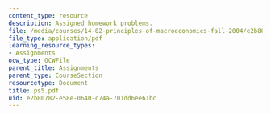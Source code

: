 ```yaml
---
content_type: resource
description: Assigned homework problems.
file: /media/courses/14-02-principles-of-macroeconomics-fall-2004/e2b80782e58e0640c74a701dd6ee61bc_ps5.pdf
file_type: application/pdf
learning_resource_types:
- Assignments
ocw_type: OCWFile
parent_title: Assignments
parent_type: CourseSection
resourcetype: Document
title: ps5.pdf
uid: e2b80782-e58e-0640-c74a-701dd6ee61bc
---
```

